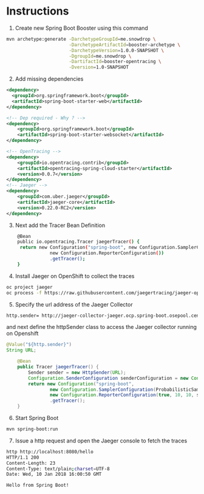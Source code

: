 # Instructions

1. Create new Spring Boot Booster using this command

```bash
mvn archetype:generate -DarchetypeGroupId=me.snowdrop \
                       -DarchetypeArtifactId=booster-archetype \
                       -DarchetypeVersion=1.0.0-SNAPSHOT \
  					   -DgroupId=me.snowdrop \
  					   -DartifactId=booster-opentracing \
  					   -Dversion=1.0-SNAPSHOT
```

2. Add missing dependencies

```xml
<dependency>
  <groupId>org.springframework.boot</groupId>
  <artifactId>spring-boot-starter-web</artifactId>
</dependency>

<!-- Dep required - Why ? -->
<dependency>
    <groupId>org.springframework.boot</groupId>
    <artifactId>spring-boot-starter-websocket</artifactId>
</dependency>

<!-- OpenTracing -->
<dependency>
    <groupId>io.opentracing.contrib</groupId>
    <artifactId>opentracing-spring-cloud-starter</artifactId>
    <version>0.0.7</version>
</dependency>
<!-- Jaeger -->
<dependency>
    <groupId>com.uber.jaeger</groupId>
    <artifactId>jaeger-core</artifactId>
    <version>0.22.0-RC2</version>
</dependency>
```
3. Next add the Tracer Bean Definition

```bash
    @Bean
    public io.opentracing.Tracer jaegerTracer() {
     return new Configuration("spring-boot", new Configuration.SamplerConfiguration(ProbabilisticSampler.TYPE, 1),
                new Configuration.ReporterConfiguration())
                .getTracer();
    }
```

4. Install Jaeger on OpenShift to collect the traces

```bash
oc project jaeger
oc process -f https://raw.githubusercontent.com/jaegertracing/jaeger-openshift/master/all-in-one/jaeger-all-in-one-template.yml | oc create -f -
```

5. Specify the url address of the Jaeger Collector

```bash
http.sender= http://jaeger-collector-jaeger.ocp.spring-boot.osepool.centralci.eng.rdu2.redhat.com/api/traces
```

and next define the httpSender class to access the Jaeger collector running on Openshift

```java
@Value("${http.sender}")
String URL;

    @Bean
    public Tracer jaegerTracer() {
        Sender sender = new HttpSender(URL);
        Configuration.SenderConfiguration senderConfiguration = new Configuration.SenderConfiguration.Builder().sender(sender).build();
        return new Configuration("spring-boot",
                new Configuration.SamplerConfiguration(ProbabilisticSampler.TYPE, 1),
                new Configuration.ReporterConfiguration(true, 10, 10, senderConfiguration))
                .getTracer();
    }
```

6. Start Spring Boot

```bash
mvn spring-boot:run
```
7. Issue a http request and open the Jaeger console to fetch the traces

```bash
http http://localhost:8080/hello
HTTP/1.1 200 
Content-Length: 23
Content-Type: text/plain;charset=UTF-8
Date: Wed, 10 Jan 2018 16:00:50 GMT

Hello from Spring Boot!
```